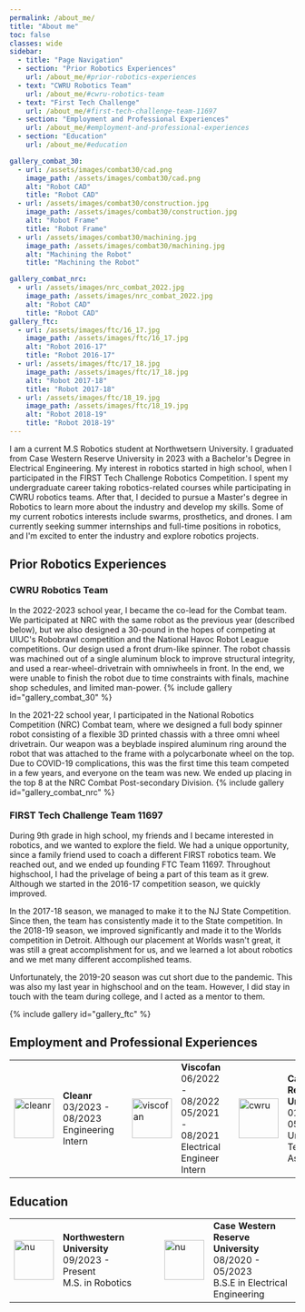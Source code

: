 ```yaml
---
permalink: /about_me/
title: "About me"
toc: false
classes: wide
sidebar:
  - title: "Page Navigation"
  - section: "Prior Robotics Experiences"
    url: /about_me/#prior-robotics-experiences
  - text: "CWRU Robotics Team"
    url: /about_me/#cwru-robotics-team
  - text: "First Tech Challenge"
    url: /about_me/#first-tech-challenge-team-11697
  - section: "Employment and Professional Experiences"
    url: /about_me/#employment-and-professional-experiences
  - section: "Education"
    url: /about_me/#education

gallery_combat_30:
  - url: /assets/images/combat30/cad.png
    image_path: /assets/images/combat30/cad.png
    alt: "Robot CAD"
    title: "Robot CAD"
  - url: /assets/images/combat30/construction.jpg
    image_path: /assets/images/combat30/construction.jpg
    alt: "Robot Frame"
    title: "Robot Frame"
  - url: /assets/images/combat30/machining.jpg
    image_path: /assets/images/combat30/machining.jpg
    alt: "Machining the Robot"
    title: "Machining the Robot"

gallery_combat_nrc:
  - url: /assets/images/nrc_combat_2022.jpg
    image_path: /assets/images/nrc_combat_2022.jpg
    alt: "Robot CAD"
    title: "Robot CAD"
gallery_ftc:
  - url: /assets/images/ftc/16_17.jpg
    image_path: /assets/images/ftc/16_17.jpg
    alt: "Robot 2016-17"
    title: "Robot 2016-17"
  - url: /assets/images/ftc/17_18.jpg
    image_path: /assets/images/ftc/17_18.jpg
    alt: "Robot 2017-18"
    title: "Robot 2017-18"
  - url: /assets/images/ftc/18_19.jpg
    image_path: /assets/images/ftc/18_19.jpg
    alt: "Robot 2018-19"
    title: "Robot 2018-19"
---
```

I am a current M.S Robotics student at Northwetsern University. I graduated from Case Western Reserve University in 2023 with a Bachelor's Degree in Electrical Engineering. My interest in robotics started in high school, when I participated in the FIRST Tech Challenge Robotics Competition. I spent my undergraduate career taking robotics-related courses while participating in CWRU robotics teams. After that, I decided to pursue a Master's degree in Robotics to learn more about the industry and develop my skills. Some of my current robotics interests include swarms, prosthetics, and drones. I am currently seeking summer internships and full-time positions in robotics, and I'm excited to enter the industry and explore robotics projects.

## Prior Robotics Experiences
### CWRU Robotics Team
In the 2022-2023 school year, I became the co-lead for the Combat team. We participated at NRC with the same robot as the previous year (described below), but we also designed a 30-pound in the hopes of competing at UIUC's Robobrawl competition and the National Havoc Robot League competitions. Our design used a front drum-like spinner. The robot chassis was machined out of a single aluminum block to improve structural integrity, and used a rear-wheel-drivetrain with omniwheels in front. In the end, we were unable to finish the robot due to time constraints with finals, machine shop schedules, and limited man-power. 
{% include gallery id="gallery_combat_30" %}


In the 2021-22 school year, I participated in the National Robotics Competition (NRC) Combat team, where we designed a full body spinner robot consisting of a flexible 3D printed chassis with a three omni wheel drivetrain. Our weapon was a beyblade inspired aluminum ring around the robot that was attached to the frame with a polycarbonate wheel on the top. Due to COVID-19 complications, this was the first time this team competed in a few years, and everyone on the team was new. We ended up placing in the top 8 at the NRC Combat Post-secondary Division.
{% include gallery id="gallery_combat_nrc" %}

### FIRST Tech Challenge Team 11697
During 9th grade in high school, my friends and I became interested in robotics, and we wanted to explore the field. We had a unique opportunity, since a family friend used to coach a different FIRST robotics team. We reached out, and we ended up founding FTC Team 11697. Throughout highschool, I had the privelage of being a part of this team as it grew. Although we started in the 2016-17 competition season, we quickly improved. 

In the 2017-18 season, we managed to make it to the NJ State Competition. Since then, the team has consistently made it to the State competition.
In the 2018-19 season, we improved significantly and made it to the Worlds competition in Detroit. Although our placement at Worlds wasn't great, it was still a great accomplishment for us, and we learned a lot about robotics and we met many different accomplished teams.

Unfortunately, the 2019-20 season was cut short due to the pandemic. This was also my last year in highschool and on the team. However, I did stay in touch with the team during college, and I acted as a mentor to them.

{% include gallery id="gallery_ftc" %}


## Employment and Professional Experiences
<table>
  <tbody>
    <tr>
      <td style = "border-bottom-width:0;"><img src="{{site.baseurl}}/assets/images/cleanrlife.jpeg" alt="cleanr" width="70"></td>
      <td style = "border-bottom-width:0;">
        <strong>Cleanr</strong> <br> 03/2023 - 08/2023 <br> Engineering Intern
      </td>
      <td style = "border-bottom-width:0;"></td>
      <td style="border-bottom-width:0;"><img src="{{site.baseurl}}/assets/images/viscofan.png" alt="viscofan" width="70"></td>
      <td style="border-bottom-width:0;">
        <strong>Viscofan</strong> <br>06/2022 - 08/2022 <br> 05/2021 - 08/2021 <br> Electrical Engineer Intern
      </td>
      <td style = "border-bottom-width:0;"></td>
      <td style="border-bottom-width:0;"><img src="{{site.baseurl}}/assets/images/cwru.jpeg" alt="cwru" width="70"></td>
      <td style="border-bottom-width:0;">
        <strong>Case Western Reserve University</strong> <br> 01/2021 - 05/2021 <br> Undergraduate Teaching Assistant
      </td>
    </tr>
  </tbody>
</table>

## Education
<table>
  <tbody>
    <tr>
      <td style="border-bottom-width:0;"><img src="{{site.baseurl}}/assets/images/northwestern.jpg" alt="nu" width="70"></td>
      <td style="border-bottom-width:0;">
        <strong>Northwestern University</strong> <br> 09/2023 - Present <br> M.S. in Robotics
      </td>
      <td style = "border-bottom-width:0;"></td><td style = "border-bottom-width:0;"></td>
      <td style="border-bottom-width:0;"><img src="{{site.baseurl}}/assets/images/cwru.jpeg" alt="nu" width="70"></td>
      <td style="border-bottom-width:0;">
        <strong>Case Western Reserve University</strong> <br> 08/2020 - 05/2023 <br> B.S.E in Electrical Engineering
      </td>
    </tr>
  </tbody>
</table>